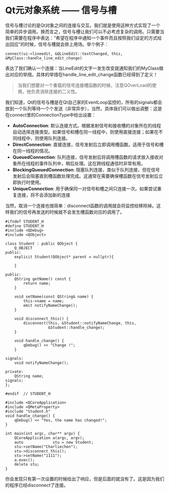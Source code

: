 # Qt元对象系统 —— 信号与槽

​	信号与槽讨论的是Qt对象之间的连接与交互。我们就是使用这种方式实现了一个简单的异步调用。换而言之，信号与槽让我们可以不必考虑复杂的调用。只需要当我们需要在程序中表达：“希望在程序中通知一个事件而且按照我们设定的方式给出回应”的时候，信号与槽就会排上用场。举个例子：

```
connect(ui->lineedit, &QLineEdit::textChanged, this, &MyClass::handle_line_edit_change)
```

​	表达了我们确认一个连接：当LineEdit的文字一发生改变就通知我们的MyClass做出对应的举措。具体的举措在handle_line_edit_change函数已经得到了定义！

> 当我们想要对一个重载的信号连接槽函数的时候，注意QOverLoad的使用，他负责消除连接的二义性。

​	我们知道，Qt的信号与槽是在Qt自己家的EventLoop监控的，所有的signals都会放到一个队列等待一个个发送（非常异步），当然，具体我们可以做出调整：这是在connect里的ConnectionType中给出设置：

- **AutoConnection**: 默认连接方式。根据发射信号和接收槽的对象所在的线程自动选择连接类型。如果信号和槽在同一线程中，则使用直接连接；如果在不同线程中，则使用队列连接。
- **DirectConnection**: 直接连接，信号发射后立即调用槽函数。适用于信号和槽在同一线程的情况。
- **QueuedConnection**: 队列连接，信号发射后将调用槽函数的请求放入接收对象所在线程的事件队列中，稍后处理。这在跨线程通信时非常有用。
- **BlockingQueuedConnection**: 阻塞队列连接，类似于队列连接，但在信号发射后会阻塞直到槽函数处理完成。这通常在需要确保槽函数在信号发射后立即执行时使用。
- **UniqueConnection**: 用于确保同一对信号和槽之间只连接一次。如果尝试重复连接，将不会添加新的连接

​	当然，取消一个连接也很简单：disconnect函数的调用就会将监控给移除掉。这样我们的信号再发送的时候就不会发生槽函数对应的调用了。

```
#ifndef STUDENT_H
#define STUDENT_H
#include <QDebug>
#include <QObject>

class Student : public QObject {
    Q_OBJECT
public:
    explicit Student(QObject* parent = nullptr){
    	
    }

public:
    QString getName() const {
        return name;
    }

    void setName(const QString& name) {
        this->name = name;
        emit notifyNameChange();
    }

    void disconnect_this() {
        disconnect(this, &Student::notifyNameChange, this,
                   &Student::handle_change);
    }

    void handle_change() {
        qDebug() << "Change !";
    }

signals:
    void notifyNameChange();

private:
    QString name;
signals:
};

#endif  // STUDENT_H
```

```
#include <QCoreApplication>
#include <QMetaProperty>
#include "Student.h"
void handle_change() {
    qDebug() << "Yes, the name has changed!";
}

int main(int argc, char** argv) {
    QCoreApplication a(argc, argv);
    auto             stu = new Student;
    stu->setName("Charliechen");
    stu->disconnect_this();
    stu->setName("1111");
    a.exec();
    delete stu;
}
```

​	你会发现只有第一次设置的时候给出了响应，但是后面的就没有了。这是因为我们的程序已经disconnect了连接。